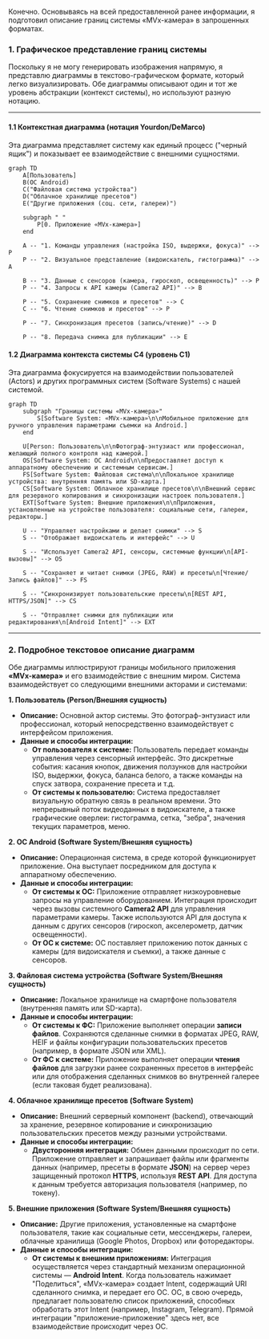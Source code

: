 Конечно. Основываясь на всей предоставленной ранее информации, я подготовил описание границ системы «МVx-камера» в запрошенных форматах.

### 1. Графическое представление границ системы

Поскольку я не могу генерировать изображения напрямую, я представлю диаграммы в текстово-графическом формате, который легко визуализировать. Обе диаграммы описывают один и тот же уровень абстракции (контекст системы), но используют разную нотацию.

---

#### 1.1 Контекстная диаграмма (нотация Yourdon/DeMarco)

Эта диаграмма представляет систему как единый процесс ("черный ящик") и показывает ее взаимодействие с внешними сущностями.

```mermaid
graph TD
    A[Пользователь]
    B(ОС Android)
    C("Файловая система устройства")
    D("Облачное хранилище пресетов")
    E("Другие приложения (соц. сети, галереи)")

    subgraph " "
        P[0. Приложение «МVx-камера»]
    end

    A -- "1. Команды управления (настройка ISO, выдержки, фокуса)" --> P
    P -- "2. Визуальное представление (видоискатель, гистограмма)" --> A

    B -- "3. Данные с сенсоров (камера, гироскоп, освещенность)" --> P
    P -- "4. Запросы к API камеры (Camera2 API)" --> B

    P -- "5. Сохранение снимков и пресетов" --> C
    C -- "6. Чтение снимков и пресетов" --> P

    P -- "7. Синхронизация пресетов (запись/чтение)" --> D
    
    P -- "8. Передача снимка для публикации" --> E

```

#### 1.2 Диаграмма контекста системы C4 (уровень C1)

Эта диаграмма фокусируется на взаимодействии пользователей (Actors) и других программных систем (Software Systems) с нашей системой.

```mermaid
graph TD
    subgraph "Границы системы «МVx-камера»"
        S[Software System: «МVx-камера»\n\nМобильное приложение для ручного управления параметрами съемки на Android.]
    end

    U[Person: Пользователь\n\nФотограф-энтузиаст или профессионал, желающий полного контроля над камерой.]
    OS[Software System: ОС Android\n\nПредоставляет доступ к аппаратному обеспечению и системным сервисам.]
    FS[Software System: Файловая система\n\nЛокальное хранилище устройства: внутренняя память или SD-карта.]
    CS[Software System: Облачное хранилище пресетов\n\nВнешний сервис для резервного копирования и синхронизации настроек пользователя.]
    EXT[Software System: Внешние приложения\n\nПриложения, установленные на устройстве пользователя: социальные сети, галереи, редакторы.]

    U -- "Управляет настройками и делает снимки" --> S
    S -- "Отображает видоискатель и интерфейс" --> U

    S -- "Использует Camera2 API, сенсоры, системные функции\n[API-вызовы]" --> OS
    
    S -- "Сохраняет и читает снимки (JPEG, RAW) и пресеты\n[Чтение/Запись файлов]" --> FS

    S -- "Синхронизирует пользовательские пресеты\n[REST API, HTTPS/JSON]" --> CS

    S -- "Отправляет снимки для публикации или редактирования\n[Android Intent]" --> EXT
```

---

### 2. Подробное текстовое описание диаграмм

Обе диаграммы иллюстрируют границы мобильного приложения **«МVx-камера»** и его взаимодействие с внешним миром. Система взаимодействует со следующими внешними акторами и системами:

**1. Пользователь (Person/Внешняя сущность)**
*   **Описание:** Основной актор системы. Это фотограф-энтузиаст или профессионал, который непосредственно взаимодействует с интерфейсом приложения.
*   **Данные и способы интеграции:**
    *   **От пользователя к системе:** Пользователь передает команды управления через сенсорный интерфейс. Это дискретные события: касания кнопок, движения ползунков для настройки ISO, выдержки, фокуса, баланса белого, а также команды на спуск затвора, сохранение пресета и т.д.
    *   **От системы к пользователю:** Система предоставляет визуальную обратную связь в реальном времени. Это непрерывный поток видеоданных в видоискателе, а также графические оверлеи: гистограмма, сетка, "зебра", значения текущих параметров, меню.

**2. ОС Android (Software System/Внешняя сущность)**
*   **Описание:** Операционная система, в среде которой функционирует приложение. Она выступает посредником для доступа к аппаратному обеспечению.
*   **Данные и способы интеграции:**
    *   **От системы к ОС:** Приложение отправляет низкоуровневые запросы на управление оборудованием. Интеграция происходит через вызовы системного **Camera2 API** для управления параметрами камеры. Также используются API для доступа к данным с других сенсоров (гироскоп, акселерометр, датчик освещенности).
    *   **От ОС к системе:** ОС поставляет приложению поток данных с камеры (для видоискателя и съемки), а также данные с сенсоров.

**3. Файловая система устройства (Software System/Внешняя сущность)**
*   **Описание:** Локальное хранилище на смартфоне пользователя (внутренняя память или SD-карта).
*   **Данные и способы интеграции:**
    *   **От системы к ФС:** Приложение выполняет операции **записи файлов**. Сохраняются сделанные снимки в форматах JPEG, RAW, HEIF и файлы конфигурации пользовательских пресетов (например, в формате JSON или XML).
    *   **От ФС к системе:** Приложение выполняет операции **чтения файлов** для загрузки ранее сохраненных пресетов в интерфейс или для отображения сделанных снимков во внутренней галерее (если таковая будет реализована).

**4. Облачное хранилище пресетов (Software System)**
*   **Описание:** Внешний серверный компонент (backend), отвечающий за хранение, резервное копирование и синхронизацию пользовательских пресетов между разными устройствами.
*   **Данные и способы интеграции:**
    *   **Двусторонняя интеграция:** Обмен данными происходит по сети. Приложение отправляет и запрашивает файлы или фрагменты данных (например, пресеты в формате **JSON**) на сервер через защищенный протокол **HTTPS**, используя **REST API**. Для доступа к данным требуется авторизация пользователя (например, по токену).

**5. Внешние приложения (Software System/Внешняя сущность)**
*   **Описание:** Другие приложения, установленные на смартфоне пользователя, такие как социальные сети, мессенджеры, галереи, облачные хранилища (Google Photos, Dropbox) или фоторедакторы.
*   **Данные и способы интеграции:**
    *   **От системы к внешним приложениям:** Интеграция осуществляется через стандартный механизм операционной системы — **Android Intent**. Когда пользователь нажимает "Поделиться", «МVx-камера» создает Intent, содержащий URI сделанного снимка, и передает его ОС. ОС, в свою очередь, предлагает пользователю список приложений, способных обработать этот Intent (например, Instagram, Telegram). Прямой интеграции "приложение-приложение" здесь нет, все взаимодействие происходит через ОС.
